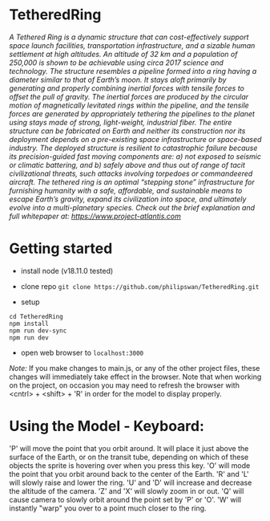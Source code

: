 # TetheredRing
_A Tethered Ring is a dynamic structure that can cost-effectively support space launch facilities, transportation infrastructure, and a sizable human settlement at high altitudes. An altitude of 32 km and a population of 250,000 is shown to be achievable using circa 2017 science and technology.  The structure resembles a pipeline formed into a ring having a diameter similar to that of Earth’s moon. It stays aloft primarily by generating and properly combining inertial forces with tensile forces to offset the pull of gravity. The inertial forces are produced by the circular motion of magnetically levitated rings within the pipeline, and the tensile forces are generated by appropriately tethering the pipelines to the planet using stays made of strong, light-weight, industrial fiber.  The entire structure can be fabricated on Earth and neither its construction nor its deployment depends on a pre-existing space infrastructure or space-based industry. The deployed structure is resilient to catastrophic failure because its precision-guided fast moving components are: a) not exposed to seismic or climatic battering, and b) safely above and thus out of range of tacit civilizational threats, such attacks involving torpedoes or commandeered aircraft.  The tethered ring is an optimal “stepping stone” infrastructure for furnishing humanity with a safe, affordable, and sustainable means to escape Earth’s gravity, expand its civilization into space, and ultimately evolve into a multi-planetary species.  Check out the brief explanation and full whitepaper at: https://www.project-atlantis.com_

# Getting started

- install node (v18.11.0 tested)

- clone repo
```git clone https://github.com/philipswan/TetheredRing.git```

- setup
```
cd TetheredRing
npm install
npm run dev-sync
npm run dev
```
- open web browser to `localhost:3000`

*Note:* If you make changes to main.js, or any of the other project files, these changes will immediately take effect in the browser. Note that when working on the project, on occasion you may need to refresh the browser with \<cntrl\> + \<shift\> + 'R' in order for the model to display properly.  

# Using the Model - Keyboard:
'P' will move the point that you orbit around. It will place it just above the surface of the Earth, or on the transit tube, depending on which of these objects the sprite is hovering over when you press this key.
'O' will mode the point that you orbit around back to the center of the Earth.
'R' and 'L' will slowly raise and lower the ring.
'U' and 'D' will increase and decrease the altitude of the camera.
'Z' and 'X' will slowly zoom in or out.
'Q' will cause camera to slowly orbit around the point set by 'P' or 'O'.
'W' will instantly "warp" you over to a point much closer to the ring.
